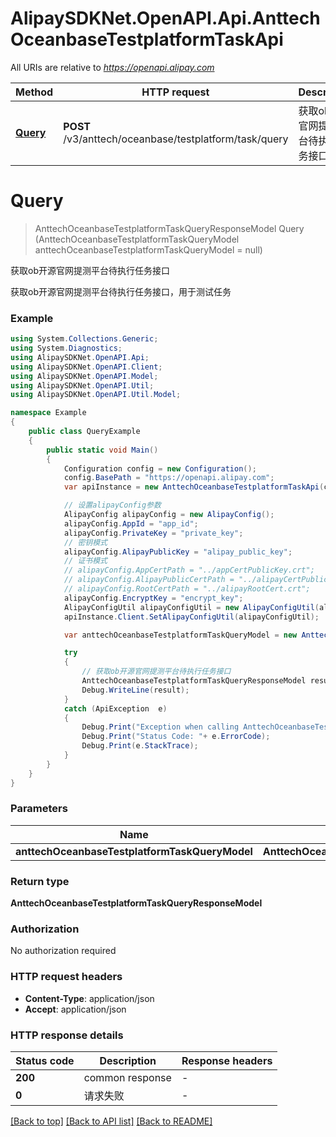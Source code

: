 # AlipaySDKNet.OpenAPI.Api.AnttechOceanbaseTestplatformTaskApi

All URIs are relative to *https://openapi.alipay.com*

Method | HTTP request | Description
------------- | ------------- | -------------
[**Query**](AnttechOceanbaseTestplatformTaskApi.md#query) | **POST** /v3/anttech/oceanbase/testplatform/task/query | 获取ob开源官网提测平台待执行任务接口


<a name="query"></a>
# **Query**
> AnttechOceanbaseTestplatformTaskQueryResponseModel Query (AnttechOceanbaseTestplatformTaskQueryModel anttechOceanbaseTestplatformTaskQueryModel = null)

获取ob开源官网提测平台待执行任务接口

获取ob开源官网提测平台待执行任务接口，用于测试任务

### Example
```csharp
using System.Collections.Generic;
using System.Diagnostics;
using AlipaySDKNet.OpenAPI.Api;
using AlipaySDKNet.OpenAPI.Client;
using AlipaySDKNet.OpenAPI.Model;
using AlipaySDKNet.OpenAPI.Util;
using AlipaySDKNet.OpenAPI.Util.Model;

namespace Example
{
    public class QueryExample
    {
        public static void Main()
        {
            Configuration config = new Configuration();
            config.BasePath = "https://openapi.alipay.com";
            var apiInstance = new AnttechOceanbaseTestplatformTaskApi(config);

            // 设置alipayConfig参数
            AlipayConfig alipayConfig = new AlipayConfig();
            alipayConfig.AppId = "app_id";
            alipayConfig.PrivateKey = "private_key";
            // 密钥模式
            alipayConfig.AlipayPublicKey = "alipay_public_key";
            // 证书模式
            // alipayConfig.AppCertPath = "../appCertPublicKey.crt";
            // alipayConfig.AlipayPublicCertPath = "../alipayCertPublicKey_RSA2.crt";
            // alipayConfig.RootCertPath = "../alipayRootCert.crt";
            alipayConfig.EncryptKey = "encrypt_key";
            AlipayConfigUtil alipayConfigUtil = new AlipayConfigUtil(alipayConfig);
            apiInstance.Client.SetAlipayConfigUtil(alipayConfigUtil);

            var anttechOceanbaseTestplatformTaskQueryModel = new AnttechOceanbaseTestplatformTaskQueryModel(); // AnttechOceanbaseTestplatformTaskQueryModel |  (optional) 

            try
            {
                // 获取ob开源官网提测平台待执行任务接口
                AnttechOceanbaseTestplatformTaskQueryResponseModel result = apiInstance.Query(anttechOceanbaseTestplatformTaskQueryModel);
                Debug.WriteLine(result);
            }
            catch (ApiException  e)
            {
                Debug.Print("Exception when calling AnttechOceanbaseTestplatformTaskApi.Query: " + e.Message );
                Debug.Print("Status Code: "+ e.ErrorCode);
                Debug.Print(e.StackTrace);
            }
        }
    }
}
```

### Parameters

Name | Type | Description  | Notes
------------- | ------------- | ------------- | -------------
 **anttechOceanbaseTestplatformTaskQueryModel** | **AnttechOceanbaseTestplatformTaskQueryModel**|  | [optional] 

### Return type

**AnttechOceanbaseTestplatformTaskQueryResponseModel**

### Authorization

No authorization required

### HTTP request headers

 - **Content-Type**: application/json
 - **Accept**: application/json


### HTTP response details
| Status code | Description | Response headers |
|-------------|-------------|------------------|
| **200** | common response |  -  |
| **0** | 请求失败 |  -  |

[[Back to top]](#) [[Back to API list]](../README.md#documentation-for-api-endpoints) [[Back to README]](../README.md)

